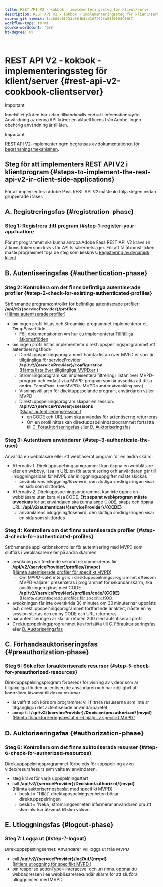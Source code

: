 ```yaml
---
title: REST API V2 - kokbok - implementeringssteg för klient/server
description: REST API V2 - kokbok - implementeringssteg för klient/server
source-git-commit: 5ba888b35731ef64b3dd1878f2fa55083989f857
workflow-type: tm+mt
source-wordcount: '698'
ht-degree: 0%

---
```



# REST API V2 - kokbok - implementeringssteg för klient/server {#rest-api-v2-cookbook-clientserver}

>[!IMPORTANT]
>
> Innehållet på den här sidan tillhandahålls endast i informationssyfte. Användning av denna API kräver en aktuell licens från Adobe. Ingen obehörig användning är tillåten.

>[!IMPORTANT]
>
> REST API V2-implementeringen begränsas av dokumentationen för [begränsningsmekanismen](/help/authentication/throttling-mechanism.md).

## Steg för att implementera REST API V2 i klientprogram {#steps-to-implement-the-rest-api-v2-in-client-side-applications}

För att implementera Adobe Pass REST API V2 måste du följa stegen nedan grupperade i faser.

## A. Registreringsfas {#registration-phase}

### Steg 1: Registrera ditt program {#step-1-register-your-application}
För att programmet ska kunna anropa Adobe Pass REST API V2 krävs en åtkomsttoken som krävs för API:ts säkerhetslager.
För att få åtkomst-token måste programmet följa de steg som beskrivs:
[Registrering av dynamisk klient](./dynamic-client-registration.md)

## B. Autentiseringsfas {#authentication-phase}

### Steg 2: Kontrollera om det finns befintliga autentiserade profiler {#step-2-check-for-existing-authenticated-profiles}
Strömmande programkontroller för befintliga autentiserade profiler: <b>/api/v2/{serviceProvider}/profiles</b><br>
([Hämta autentiserade profiler](./apis/profiles-apis/rest-api-v2-retrieve-authenticated-profiles.md))

* om ingen profil hittas och Streaming-programmet implementerar ett TempPass-flöde
   * Följ dokumentationen om hur du implementerar [Tillfälliga åtkomstflöden](./temporary-access-flows/rest-api-v2-access-temporary-flows.md)
* om ingen profil hittas implementerar direktuppspelningsprogrammet ett autentiseringsflöde
   * Direktuppspelningsprogrammet hämtar listan över MVPD:er som är tillgängliga för serviceProvider: <b>/api/v2/{serviceProvider}/configuration</b><br>
([Hämta lista över tillgängliga MVPD:er ](./apis/configuration-apis/rest-api-v2-configuration-apis-retrieve-configuration-for-specific-service-provider.md))
   * Strömningsprogram kan implementera filtrering i listan över MVPD-program och endast visa MVPD-program som är avsedda att dölja andra (TempPass, test MVPDs, MVPDs under utveckling osv.)
   * Visningsväljaren för direktuppspelande program, användaren väljer MVPD
   * Direktuppspelningsprogram skapar en session: <b>/api/v2/{serviceProvider}/sessions </b><br>
([Skapa autentiseringssession ](./apis/sessions-apis/rest-api-v2-sessions-apis-create-authentication-session.md))<br>
      * en CODE och URL som ska användas för autentisering returneras
      * Om en profil hittas kan direktuppspelningsprogrammet fortsätta till <a href="#preauthorization-phase">C. Förauktoriseringsfas </a> eller <a href="#authorization-phase">D. Auktoriseringsfas </a>

### Steg 3: Autentisera användaren {#step-3-authenticate-the-user}
Använda en webbläsare eller ett webbaserat program för en andra skärm:

* Alternativ 1. Direktuppspelningsprogrammet kan öppna en webbläsare eller en webbvy, läsa in URL:en för autentisering och användaren går till inloggningssidan för MVPD där inloggningsuppgifter måste skickas
   * användarens inloggning/lösenord, den slutliga omdirigeringen visar en sida som slutfördes
* Alternativ 2. Direktuppspelningsprogrammet kan inte öppna en webbläsare utan bara visa CODE. <b>Ett separat webbprogram måste utvecklas</b> för att användaren ska kunna ange CODE, skapa och öppna URL: <b>/api/v2/authenticate/{serviceProvider}/{CODE}</b>
   * användarens inloggning/lösenord, den slutliga omdirigeringen visar en sida som slutfördes

### Steg 4: Kontrollera om det finns autentiserade profiler {#step-4-check-for-authenticated-profiles}
Strömmande applikationskontroller för autentisering med MVPD som slutförs i webbläsaren eller på andra skärmen

* avsökning var femtonde sekund rekommenderas för <b>/api/v2/{serviceProvider}/profiles/{mvpd}</b><br>
([Hämta autentiserade profiler för specifikt MVPD](.apis/profiles-apis/rest-api-v2-profiles-apis-retrieve-profile-for-specific-mvpd.md))
   * Om MVPD-valet inte görs i direktuppspelningsprogrammet eftersom MVPD-väljaren presenteras i programmet för sekundär skärm, ska avsökningen göras med CODE <b>/api/v2/{serviceProvider}/profiles/code/{CODE}</b><br>
([Hämta autentiserade profiler för specifik KOD ](./apis/profiles-apis/rest-api-v2-profiles-apis-retrieve-profile-for-specific-code.md))
* avsökningen får inte överskrida 30 minuter, om 30 minuter har uppnåtts och direktuppspelningsprogrammet fortfarande är aktivt, måste en ny session startas och en ny CODE och URL returneras
* när autentiseringen är klar är returen 200 med autentiserad profil
* Direktuppspelningsprogrammet kan fortsätta till <a href="#preauthorization-phase">C. Förauktoriseringsfas </a> eller <a href="#authorization-phase">D. Auktoriseringsfas </a>

## C. Förhandsauktoriseringsfas {#preauthorization-phase}

### Steg 5: Sök efter förauktoriserade resurser {#step-5-check-for-preauthorized-resources}
Direktuppspelningsprogram förbereds för visning av videor som är tillgängliga för den autentiserade användaren och har möjlighet att kontrollera
åtkomst till dessa resurser.
* är valfritt och körs om programmet vill filtrera resurserna som inte är tillgängliga i det autentiserade användarpaketet
* anrop till <b>/api/v2/{serviceProvider}/Decision/preauthorized/{mvpd}</b><br>
([Hämta förauktoriseringsbeslut med hjälp av specifikt MVPD ](.apis/decisions-apis/rest-api-v2-decisions-apis-retrieve-preauthorization-decisions-using-specific-mvpd.md))


## D. Auktoriseringsfas {#authorization-phase}

### Steg 6: Kontrollera om det finns auktoriserade resurser {#step-6-check-for-authorized-resources}
Direktuppspelningsprogrammet förbereds för uppspelning av en video/resurs/resurs som valts av användaren.

* steg krävs för varje uppspelningsstart
* call <b>/api/v2/{serviceProvider}/Decision/authorized/{mvpd}</b><br>
([Hämta auktoriseringsbeslut med specifikt MVPD](.apis/decisions-apis/rest-api-v2-decisions-apis-retrieve-authorization-decisions-using-specific-mvpd.md))
   * beslut = &#39;Tillåt&#39;, direktuppspelningsenheten börjar direktuppspelningen
   * beslut = &#39;Neka&#39;, strömningsenheten informerar användaren om att den inte har åtkomst till den videon

## E. Utloggningsfas {#logout-phase}

### Steg 7: Logga ut {#step-7-logout}
Direktuppspelningsenhet: Användaren vill logga ut från MVPD

* call <b>/api/v2/{serviceProvider}/logOut/{mvpd}</b><br>
([Initiera utloggning för specifikt MVPD ](.apis/logout-apis/rest-api-v2-logout-apis-initiate-logout-for-specific-mvpd.md))
* om response actionType=&#39;interactive&#39; och url finns, öppnar du webbadressen i en webbläsare/sekundär skärm för att slutföra utloggningen med MVPD

